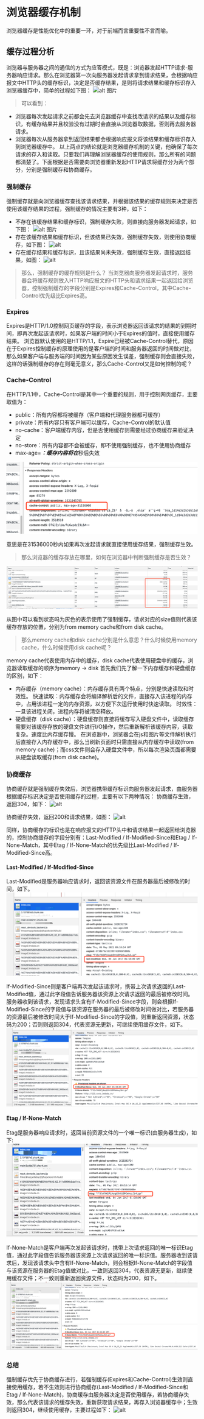 # 浏览器缓存机制
浏览器缓存是性能优化中的重要一环，对于前端而言重要性不言而喻。
## 缓存过程分析
浏览器与服务器之间的通信的方式为应答模式，既是：浏览器发起HTTP请求-服务器响应请求。那么在浏览器第一次向服务器发起请求拿到请求结果，会根据响应报文中HTTP头的缓存标识，决定是否缓存结果，是则将请求结果和缓存标识存入浏览器缓存中，简单的过程如下图：
![alt 图片](https://user-gold-cdn.xitu.io/2018/4/19/162db6359673e7d0?imageView2/0/w/1280/h/960/format/webp/ignore-error/1)
>可以看到：
* 浏览器每次发起请求之前都会先去浏览器缓存中查找改请求的结果以及缓存标识，有缓存结果并且校验没有过期时会直接从浏览器取数据，否则再去服务器请求。
* 浏览器每次从服务器拿到返回结果都会根据响应报文将该结果和缓存标识存入到浏览器缓存中。
以上两点的结论就是浏览器缓存机制的关键，他确保了每次请求的存入和读取。只要我们再理解浏览器缓存的使用规则，那么所有的问题都清楚了。下面根据是否需要向浏览器重新发起HTTP请求将缓存分为两个部分，分别是强制缓存和协商缓存。
### 强制缓存
强制缓存就是向浏览器缓存查找该请求结果，并根据该结果的缓存规则来决定是否使用该缓存结果的过程，强制缓存的情况主要有3种，如下：
* 不存在该缓存结果和缓存标识，强制缓存失败，则直接向服务器发起请求，如下图：
![alt 图片](https://user-gold-cdn.xitu.io/2018/4/19/162db63597182316?imageView2/0/w/1280/h/960/format/webp/ignore-error/1)
* 存在该缓存结果和缓存标识，但该结果已失效，强制缓存失效，则使用协商缓存，如下图：
![alt ](https://user-gold-cdn.xitu.io/2018/4/19/162db63597182316?imageView2/0/w/1280/h/960/format/webp/ignore-error/1)
* 存在缓存结果和缓存标识，且该结果尚未失效，强制缓存生效，直接返回结果，如图：
![alt ](https://user-gold-cdn.xitu.io/2018/4/19/162db6359acd19d3?imageView2/0/w/1280/h/960/format/webp/ignore-error/1)
>那么，强制缓存的缓存规则是什么？
当浏览器向服务器发起请求时，服务器会将缓存规则放入HTTP响应报文的HTTP头和请求结果一起返回给浏览器，控制强制缓存的字段分别是Expires和Cache-Control，其中Cache-Control优先级比Expires高。
### Expires
Expires是HTTP/1.0控制网页缓存的字段，表示浏览器返回该请求的结果的到期时间，即再次发起该请求时，如果客户端的时间小于Expires的值时，直接使用缓存结果。
浏览器默认使用的是HTTP/1.1，Expire已经被Cache-Control替代，原因在于Expires控制缓存的原理使用的是客户端的时间和服务器返回的时间做对比，那么如果客户端与服务端的时间因为某些原因发生误差，强制缓存则会直接失败，这样的话强制缓存的存在则毫无意义，那么Cache-Control又是如何控制的呢？
### Cache-Control
在HTTP/1.1中，Cache-Control是其中一个重要的规则，用于控制网页缓存，主要取值为：
* public：所有内容都将被缓存（客户端和代理服务器都可缓存）
* private：所有内容只有客户端可以缓存，Cache-Control的默认值
* no-cache：客户端缓存内容，但是否使用缓存则需要经过协商缓存来验证决定
* no-store：所有内容都不会被缓存，即不使用强制缓存，也不使用协商缓存
* max-age=***：缓存内容将在***秒后失效

![alt](./images/cache-control.jpg)

意思是在31536000秒内如果再次发起请求就直接使用缓存结果，强制缓存生效。
>那么浏览器的缓存存放在哪里，如何在浏览器中判断强制缓存是否生效？

![alt](./images/cache.jpg)

从图中可以看到状态吗为灰色的表示使用了强制缓存，请求对应的size值则代表该缓存存放的位置，分别为from memory cache和from disk cache。
>那么memory cache和disk cache分别是什么意思？什么时候使用memory cache，什么时候使用disk cache呢？

memory cache代表使用内存中的缓存，disk cache代表使用硬盘中的缓存，浏览器读取缓存的顺序为memory -> disk
首先我们先了解一下内存缓存和硬盘缓存的区别，如下：
* 内存缓存（memory cache）：内存缓存具有两个特点，分别是快速读取和时效性。
快速读取：内存缓存会将编译解析后的文件，直接存入该进程的内存中，占用该进程一定的内存资源，以方便下次运行使用时快速读取。
时效性：一旦该进程关闭，进程内存将被清空释放。
* 硬盘缓存（disk cache）：硬盘缓存则直接将缓存写入硬盘文件中，读取缓存需要对该缓存存放的硬盘文件进行I/O操作，然后重新解析该缓存内容，读取复杂。速度比内存缓存慢。
在浏览器中，浏览器会在js和图片等文件解析执行后直接存入内存缓存中，那么当刷新页面时只需直接从内存缓存中读取(from memory cache)；而css文件则会存入硬盘文件中，所以每次渲染页面都需要从硬盘读取缓存(from disk cache)。

### 协商缓存
协商缓存就是强制缓存失效后，浏览器携带缓存标识向服务器发起请求，由服务器根据缓存标识决定是否使用缓存的过程，主要有以下两种情况：
协商缓存生效，返回304，如下：
![alt](https://user-gold-cdn.xitu.io/2018/4/19/162db635cbfff69d?imageView2/0/w/1280/h/960/format/webp/ignore-error/1)

协商缓存失效，返回200和请求结果，如图：
![alt](https://user-gold-cdn.xitu.io/2018/4/19/162db635cf070ff5?imageView2/0/w/1280/h/960/format/webp/ignore-error/1)

同样，协商缓存的标识也是在响应报文的HTTP头中和请求结果一起返回给浏览器的，控制协商缓存的字段分别有：Last-Modified / If-Modified-Since和Etag / If-None-Match，其中Etag / If-None-Match的优先级比Last-Modified / If-Modified-Since高。

#### Last-Modified / If-Modified-Since
Last-Modified是服务器响应请求时，返回该资源文件在服务器最后被修改的时间，如下。
![alt](./images/last-modified.jpg)

If-Modified-Since则是客户端再次发起该请求时，携带上次请求返回的Last-Modified值，通过此字段值告诉服务器该资源上次请求返回的最后被修改时间。服务器收到该请求，发现请求头含有If-Modified-Since字段，则会根据If-Modified-Since的字段值与该资源在服务器的最后被修改时间做对比，若服务器的资源最后被修改时间大于If-Modified-Since的字段值，则重新返回资源，状态码为200；否则则返回304，代表资源无更新，可继续使用缓存文件，如下。
![alt](./images/if-Modified-since.jpg)
#### Etag / If-None-Match

Etag是服务器响应请求时，返回当前资源文件的一个唯一标识(由服务器生成)，如下:
![alt](./images/etag.jpg)

If-None-Match是客户端再次发起该请求时，携带上次请求返回的唯一标识Etag值，通过此字段值告诉服务器该资源上次请求返回的唯一标识值。服务器收到该请求后，发现该请求头中含有If-None-Match，则会根据If-None-Match的字段值与该资源在服务器的Etag值做对比，一致则返回304，代表资源无更新，继续使用缓存文件；不一致则重新返回资源文件，状态码为200，如下。
![alt](./images/if-none-match.jpg)
 
### 总结
强制缓存优先于协商缓存进行，若强制缓存(Expires和Cache-Control)生效则直接使用缓存，若不生效则进行协商缓存(Last-Modified / If-Modified-Since和Etag / If-None-Match)，协商缓存由服务器决定是否使用缓存，若协商缓存失效，那么代表该请求的缓存失效，重新获取请求结果，再存入浏览器缓存中；生效则返回304，继续使用缓存，主要过程如下：
![alt](https://user-gold-cdn.xitu.io/2018/4/19/162db635ed5f6d26?imageView2/0/w/1280/h/960/format/webp/ignore-error/1)
